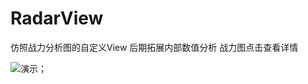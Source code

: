 # RadarView
仿照战力分析图的自定义View
后期拓展内部数值分析
战力图点击查看详情

![演示](https://github.com/liangweihao/RadarView/blob/master/QQ20171020-155325-HD.gif?raw=true)；
